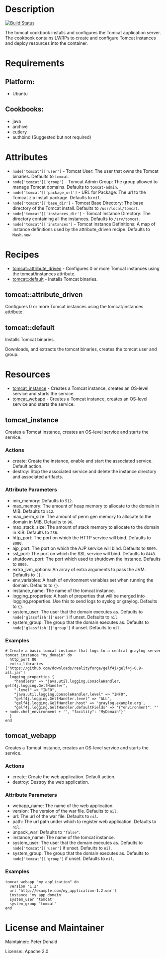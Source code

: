 # Description

[![Build Status](https://secure.travis-ci.org/realityforge/chef-tomcat.png?branch=master)](http://travis-ci.org/realityforge/chef-tomcat)

The tomcat cookbook installs and configures the Tomcat application server. The cookbook contains LWRPs to create
and configure Tomcat instances and deploy resources into the container.

# Requirements

## Platform:

* Ubuntu

## Cookbooks:

* java
* archive
* cutlery
* authbind (Suggested but not required)

# Attributes

* `node['tomcat']['user']` - Tomcat User: The user that owns the Tomcat binaries. Defaults to `tomcat`.
* `node['tomcat']['group']` - Tomcat Admin Group: The group allowed to manage Tomcat domains. Defaults to `tomcat-admin`.
* `node['tomcat']['package_url']` - URL for Package: The url to the Tomcat zip install package. Defaults to `nil`.
* `node['tomcat']['base_dir']` - Tomcat Base Directory: The base directory of the Tomcat install. Defaults to `/usr/local/tomcat`.
* `node['tomcat']['instances_dir']` - Tomcat Instance Directory: The directory containing all the instances. Defaults to `/srv/tomcat`.
* `node['tomcat']['instances']` - Tomcat Instance Definitions: A map of instance definitions used by the attribute_driven recipe. Defaults to `Mash.new`.

# Recipes

* [tomcat::attribute_driven](#tomcatattribute_driven) - Configures 0 or more Tomcat instances using the tomcat/instances attribute.
* [tomcat::default](#tomcatdefault) - Installs Tomcat binaries.

## tomcat::attribute_driven

Configures 0 or more Tomcat instances using the tomcat/instances attribute.

## tomcat::default

Installs Tomcat binaries.

Downloads, and extracts the tomcat binaries, creates the tomcat user and group.

# Resources

* [tomcat_instance](#tomcat_instance) - Creates a Tomcat instance, creates an OS-level service and starts the service.
* [tomcat_webapp](#tomcat_webapp) - Creates a Tomcat instance, creates an OS-level service and starts the service.

## tomcat_instance

Creates a Tomcat instance, creates an OS-level service and starts the service.

### Actions

- create: Create the instance, enable and start the associated service. Default action.
- destroy: Stop the associated service and delete the instance directory and associated artifacts.

### Attribute Parameters

- min_memory:  Defaults to <code>512</code>.
- max_memory: The amount of heap memory to allocate to the domain in MiB. Defaults to <code>512</code>.
- max_perm_size: The amount of perm gen memory to allocate to the domain in MiB. Defaults to <code>96</code>.
- max_stack_size: The amount of stack memory to allocate to the domain in KiB. Defaults to <code>256</code>.
- http_port: The port on which the HTTP service will bind. Defaults to <code>8080</code>.
- ajp_port: The port on which the AJP service will bind. Defaults to <code>8009</code>.
- ssl_port: The port on which the SSL service will bind. Defaults to <code>8443</code>.
- shutdown_port: The port which used to shutdown the instance. Defaults to <code>8005</code>.
- extra_jvm_options: An array of extra arguments to pass the JVM. Defaults to <code>[]</code>.
- env_variables: A hash of environment variables set when running the domain. Defaults to <code>{}</code>.
- instance_name: The name of the tomcat instance.
- logging_properties: A hash of properties that will be merged into logging.properties. Use this to send logs to syslog or graylog. Defaults to <code>{}</code>.
- system_user: The user that the domain executes as. Defaults to `node['glassfish']['user']` if unset. Defaults to <code>nil</code>.
- system_group: The group that the domain executes as. Defaults to `node['glassfish']['group']` if unset. Defaults to <code>nil</code>.

### Examples

    # Create a basic tomcat instance that logs to a central graylog server
    tomcat_instance "my_domain" do
      http_port 80
      extra_libraries ['https://github.com/downloads/realityforge/gelf4j/gelf4j-0.9-all.jar']
      logging_properties {
        "handlers" => "java.util.logging.ConsoleHandler, gelf4j.logging.GelfHandler",
        ".level" => "INFO",
        "java.util.logging.ConsoleHandler.level" => "INFO",
        "gelf4j.logging.GelfHandler.level" => "ALL",
        "gelf4j.logging.GelfHandler.host" => 'graylog.example.org',
        "gelf4j.logging.GelfHandler.defaultFields" => '{"environment": "' + node.chef_environment + '", "facility": "MyDomain"}'
      }
    end

## tomcat_webapp

Creates a Tomcat instance, creates an OS-level service and starts the service.

### Actions

- create: Create the web application. Default action.
- destroy: Destroy the web application.

### Attribute Parameters

- webapp_name: The name of the web application.
- version: The version of the war file. Defaults to <code>nil</code>.
- url: The url of the war file. Defaults to <code>nil</code>.
- path: The url path under which to register web application. Defaults to <code>nil</code>.
- unpack_war:  Defaults to <code>"false"</code>.
- instance_name: The name of the tomcat instance.
- system_user: The user that the domain executes as. Defaults to `node['tomcat']['user']` if unset. Defaults to <code>nil</code>.
- system_group: The group that the domain executes as. Defaults to `node['tomcat']['group']` if unset. Defaults to <code>nil</code>.

### Examples

    tomcat_webapp "my_application" do
      version '1.2'
      url 'http://example.com/my_application-1.2.war']
      instance 'my_app_domain'
      system_user 'tomcat'
      system_group 'tomcat'
    end

# License and Maintainer

Maintainer:: Peter Donald

License:: Apache 2.0
